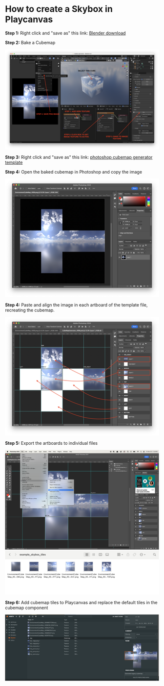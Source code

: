 # How to create a Skybox in Playcanvas

**Step 1:** Right click and "save as" this link: [Blender download](https://github.com/michael-collins/playcanvas-utility-scripts/blob/91aa0ce848e20872c23a49c51a766aef6d13cf8a/cubemap/skybox-generator.blend?raw=true)

**Step 2:** Bake a Cubemap

![blender](https://github.com/michael-collins/playcanvas-utility-scripts/blob/fcc245d3907195712d99df3fd72fd975b3161839/rendering-a-cube-map.png)

**Step 3:** Right click and "save as" this link: [photoshop cubemap generator template](https://github.com/michael-collins/playcanvas-utility-scripts/blob/91aa0ce848e20872c23a49c51a766aef6d13cf8a/cubemap/CubeMapGenerator_4096.psd?raw=true)

**Step 4:** Open the baked cubemap in Photoshop and copy the image

![Cubemap image](https://github.com/michael-collins/playcanvas-utility-scripts/blob/f261f2097d843608062bcfed03092607d7cd3d6e/cubemap-photoshop.png)

**Step 4:** Paste and align the image in each artboard of the template file, recreating the cubemap.

![Photoshop template](https://github.com/michael-collins/playcanvas-utility-scripts/blob/9432d895f6ee58d512d49e745d42f2b78120f8db/photoshop-template.png?raw=true)

**Step 5:** Export the artboards to individual files

![Photoshop export](https://github.com/michael-collins/playcanvas-utility-scripts/blob/fcc245d3907195712d99df3fd72fd975b3161839/ExportingCubeMapTiles.png)
![Tiles](https://github.com/michael-collins/playcanvas-utility-scripts/blob/edd6a68f1cf927652ab24a0a133caa322dbc8d30/tiles.png)

**Step 6:** Add cubemap tiles to Playcanvas and replace the default tiles in the cubemap component

![Skybox in Playcanvas](https://github.com/michael-collins/playcanvas-utility-scripts/blob/458dd7a4c875b975f45b42ce3d64103fcfb8f65d/playcanvas-skybox.png)
